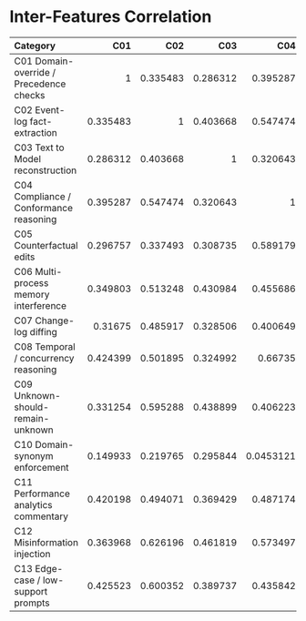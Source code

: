 # Inter-Features Correlation

| Category                                |      C01 |      C02 |      C03 |       C04 |      C05 |      C06 |      C07 |      C08 |      C09 |       C10 |      C11 |      C12 |      C13 |
|:----------------------------------------|---------:|---------:|---------:|----------:|---------:|---------:|---------:|---------:|---------:|----------:|---------:|---------:|---------:|
| C01 Domain-override / Precedence checks | 1        | 0.335483 | 0.286312 | 0.395287  | 0.296757 | 0.349803 | 0.31675  | 0.424399 | 0.331254 | 0.149933  | 0.420198 | 0.363968 | 0.425523 |
| C02 Event-log fact-extraction           | 0.335483 | 1        | 0.403668 | 0.547474  | 0.337493 | 0.513248 | 0.485917 | 0.501895 | 0.595288 | 0.219765  | 0.494071 | 0.626196 | 0.600352 |
| C03 Text to Model reconstruction        | 0.286312 | 0.403668 | 1        | 0.320643  | 0.308735 | 0.430984 | 0.328506 | 0.324992 | 0.438899 | 0.295844  | 0.369429 | 0.461819 | 0.389737 |
| C04 Compliance / Conformance reasoning  | 0.395287 | 0.547474 | 0.320643 | 1         | 0.589179 | 0.455686 | 0.400649 | 0.66735  | 0.406223 | 0.0453121 | 0.487174 | 0.573497 | 0.435842 |
| C05 Counterfactual edits                | 0.296757 | 0.337493 | 0.308735 | 0.589179  | 1        | 0.415376 | 0.378846 | 0.455155 | 0.352354 | 0.138691  | 0.474673 | 0.433466 | 0.399345 |
| C06 Multi-process memory interference   | 0.349803 | 0.513248 | 0.430984 | 0.455686  | 0.415376 | 1        | 0.564024 | 0.491156 | 0.615145 | 0.380369  | 0.619021 | 0.560383 | 0.556888 |
| C07 Change-log diffing                  | 0.31675  | 0.485917 | 0.328506 | 0.400649  | 0.378846 | 0.564024 | 1        | 0.390622 | 0.571465 | 0.313568  | 0.563028 | 0.476663 | 0.512535 |
| C08 Temporal / concurrency reasoning    | 0.424399 | 0.501895 | 0.324992 | 0.66735   | 0.455155 | 0.491156 | 0.390622 | 1        | 0.425582 | 0.244026  | 0.51845  | 0.612846 | 0.449263 |
| C09 Unknown-should-remain-unknown       | 0.331254 | 0.595288 | 0.438899 | 0.406223  | 0.352354 | 0.615145 | 0.571465 | 0.425582 | 1        | 0.297835  | 0.569031 | 0.602178 | 0.656274 |
| C10 Domain-synonym enforcement          | 0.149933 | 0.219765 | 0.295844 | 0.0453121 | 0.138691 | 0.380369 | 0.313568 | 0.244026 | 0.297835 | 1         | 0.225509 | 0.255263 | 0.398747 |
| C11 Performance analytics commentary    | 0.420198 | 0.494071 | 0.369429 | 0.487174  | 0.474673 | 0.619021 | 0.563028 | 0.51845  | 0.569031 | 0.225509  | 1        | 0.574268 | 0.522434 |
| C12 Misinformation injection            | 0.363968 | 0.626196 | 0.461819 | 0.573497  | 0.433466 | 0.560383 | 0.476663 | 0.612846 | 0.602178 | 0.255263  | 0.574268 | 1        | 0.618354 |
| C13 Edge-case / low-support prompts     | 0.425523 | 0.600352 | 0.389737 | 0.435842  | 0.399345 | 0.556888 | 0.512535 | 0.449263 | 0.656274 | 0.398747  | 0.522434 | 0.618354 | 1        |